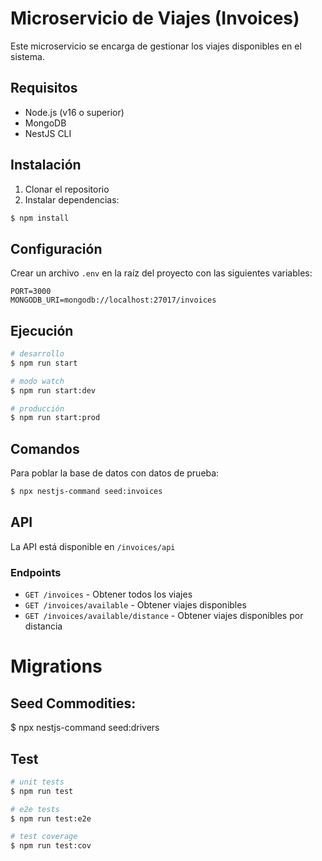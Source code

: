 # Microservicio de Viajes (Invoices)

Este microservicio se encarga de gestionar los viajes disponibles en el sistema.

## Requisitos

- Node.js (v16 o superior)
- MongoDB
- NestJS CLI

## Instalación

1. Clonar el repositorio
2. Instalar dependencias:
```bash
$ npm install
```

## Configuración

Crear un archivo `.env` en la raíz del proyecto con las siguientes variables:

```env
PORT=3000
MONGODB_URI=mongodb://localhost:27017/invoices
```

## Ejecución

```bash
# desarrollo
$ npm run start

# modo watch
$ npm run start:dev

# producción
$ npm run start:prod
```

## Comandos

Para poblar la base de datos con datos de prueba:

```bash
$ npx nestjs-command seed:invoices
```

## API

La API está disponible en `/invoices/api`

### Endpoints

- `GET /invoices` - Obtener todos los viajes
- `GET /invoices/available` - Obtener viajes disponibles
- `GET /invoices/available/distance` - Obtener viajes disponibles por distancia

# Migrations

## Seed Commodities:

$ npx nestjs-command seed:drivers

## Test

```bash
# unit tests
$ npm run test

# e2e tests
$ npm run test:e2e

# test coverage
$ npm run test:cov

